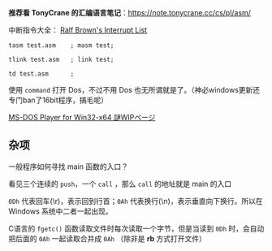 
**推荐看 TonyCrane 的汇编语言笔记**：https://note.tonycrane.cc/cs/pl/asm/

中断指令大全： [Ralf Brown's Interrupt List](./interruptlist/rbrown.htm)

```
tasm test.asm    ; masm test;

tlink test.asm   ; link test;

td test.asm      ; 
```

使用 `command` 打开 Dos，不过不用 Dos 也无所谓就是了。（神必windows更新还专门ban了16bit程序，搞毛呢）

[MS-DOS Player for Win32-x64 謎WIPページ](http://takeda-toshiya.my.coocan.jp/msdos/)

## 杂项

一般程序如何寻找 main 函数的入口？

看见三个连续的 `push`，一个 `call` ，那么 `call` 的地址就是 main 的入口

`0Dh` 代表回车(\\r)，表示回到行首；`0Ah` 代表换行(\\n)，表示垂直向下换行。所以在 Windows 系统中二者一起出现。

C语言的 `fgetc()` 函数读取文件时每次读取一个字节，但是当读到 `0Dh` 时，会自动把后面的 `0Ah` 一起读取合并成 `0Ah` （除非是 **rb** 方式打开文件）